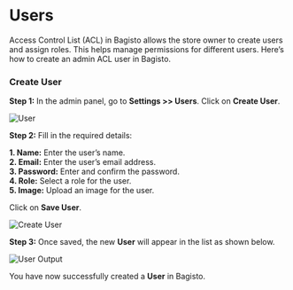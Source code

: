 # Users

Access Control List (ACL) in Bagisto allows the store owner to create users and assign roles. This helps manage permissions for different users. Here’s how to create an admin ACL user in Bagisto.

### Create User

**Step 1:** In the admin panel, go to **Settings >> Users**. Click on **Create User**.

<img src="/images/settings/user.png" alt="User" />

**Step 2:** Fill in the required details:  

**1. Name:** Enter the user’s name.  
**2. Email:** Enter the user’s email address.  
**3. Password:** Enter and confirm the password.  
**4. Role:** Select a role for the user.  
**5. Image:** Upload an image for the user.  

Click on **Save User**.

<img src="/images/settings/createUser.png" alt="Create User" />

**Step 3:** Once saved, the new **User** will appear in the list as shown below.

<img src="/images/settings/userOutput.png" alt="User Output" />

You have now successfully created a **User** in Bagisto.
